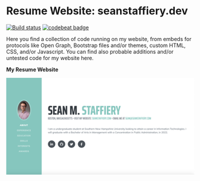 # Resume Website: seanstaffiery.dev

[![Build status](https://ci.appveyor.com/api/projects/status/ad594uxldts8c988?svg=true)](https://ci.appveyor.com/project/SeanStaffiery/seanstaffiery-dev)
[![codebeat badge](https://codebeat.co/badges/f4ce41d9-2dc6-4b95-ae17-dc9dbcd9e5a7)](https://codebeat.co/projects/github-com-seanstaffiery-seanstaffiery-dev-master)


Here you find a collection of code running on my website, from embeds for protocols like Open Graph, Bootstrap files and/or themes, custom HTML, CSS, and/or Javascript. You can find also probable additions and/or untested code for my website here.

<strong>My Resume Website</strong>

<img src="images/website.png">
